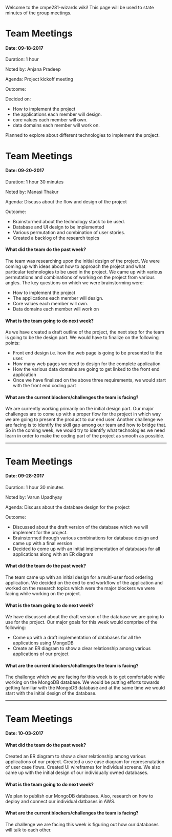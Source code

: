 Welcome to the cmpe281-wizards wiki! This page will be used to state minutes of the group meetings.

# Team Meetings

#### Date: 09-18-2017  

Duration: 1 hour 

Noted by: Anjana Pradeep

Agenda:
Project kickoff meeting

Outcome:

Decided on:
* How to implement the project 
* the applications each member will design.
* core values each member will own.
* data domains each member will work on.

Planned to explore about different technologies to implement the project.




# Team Meetings

#### Date: 09-20-2017  

Duration: 1 hour 30 minutes 

Noted by: Manasi Thakur

Agenda:
Discuss about the flow and design of the project

Outcome:
* Brainstormed about the technology stack to be used.
* Database and UI design to be implemented
* Various permutation and combination of user stories.
* Created a backlog of the research topics


#### What did the team do the past week? 
The team was researching upon the initial design of the project. We were coming up with ideas about how to approach the project and what particular technologies to be used in the project. We came up with various permutations and combinations of working on the project from various angles. The key questions on which we were brainstorming were:
- How to implement the project 
- The applications each member will design.
- Core values each member will own.
- Data domains each member will work on


#### What is the team going to do next week?

As we have created a draft outline of the project, the next step for the team is going to be the design part. We would have to finalize on the following points: 
- Front end design i.e. how the web page is going to be presented to the user. 
- How many web pages we need to design for the complete application
- How the various data domains are going to get linked to the front end application
- Once we have finalized on the above three requirements, we would start with the front end coding part

#### What are the current blockers/challenges the team is facing?

We are currently working primarily on the initial design part. Our major challenges are to come up with a proper flow for the project in which way we are going to present the product to our end user. Another challenge we are facing is to identify the skill gap among our team and how to bridge that. So in the coming week, we would try to identify what technologies we need learn in order to make the coding part of the project as smooth as possible.  

--------------------------------------------------------------------------------------------------------------------------

# Team Meetings

#### Date: 09-28-2017  

Duration: 1 hour 30 minutes 

Noted by: Varun Upadhyay

Agenda:
Discuss about the database design for the project

Outcome:
* Discussed about the draft version of the database which we will implement for the project.
* Brainstormed through various combinations for database design and came up with a final version
* Decided to come up with an initial implementation of databases for all applications along with an ER diagram

#### What did the team do the past week? 
The team came up with an initial design for a multi-user food ordering application. We decided on the end to end workflow of the application and worked on the research topics which were the major blockers we were facing while working on the project.


#### What is the team going to do next week?

We have discussed about the draft version of the database we are going to use for the project. Our major goals for this week would comprise of the following:
- Come up with a draft implementation of databases for all the applications using MongoDB
- Create an ER diagram to show a clear relationship among various applications of our project

#### What are the current blockers/challenges the team is facing?

The challenge which we are facing for this week is to get comfortable while working on the MongoDB database. We would be putting efforts towards getting familiar with the MongoDB database and at the same time we would start with the initial design of the database.

--------------------------------------------------------------------------------------------------------------------------

# Team Meetings

#### Date: 10-03-2017  


#### What did the team do the past week? 
Created an ER diagram to show a clear relationship among various applications of our project. Created a use case diagram for represenatation of user case flows. Created UI wireframes for individual screens. We also came up with the initial design of our individually owned databases.


#### What is the team going to do next week?

We plan to publish our MongoDB databases. Also, research on how to deploy and connect our individual datbases in AWS.

#### What are the current blockers/challenges the team is facing?

The challenge we are facing this week is figuring out how our databases will talk to each other.


